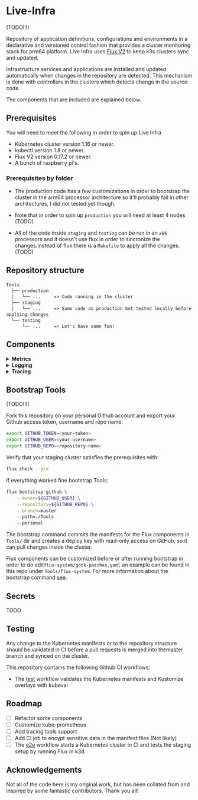 # Live-Infra

(TODO!!!)

Repository of application definitions, configurations and environments in a declarative and versioned control fashion that provides a cluster monitoring stack for arm64 platform. Live Infra uses [Flux V2](https://fluxcd.io/) to keep k3s clusters sync and updated. 

Infrastructure services and applications are installed and updated automatically when changes in the repository are detected. This mechanism is done with controllers in the clusters which detects change in the source code.

The components that are included are explained below.

## Prerequisites

You will need to meet the following in order to spin up Live Infra

- Kubernetes cluster version 1.16 or newer.
- kubectl version 1.8 or newer.
- Flux V2 version 0.17.2 or newer.
- A bunch of raspberry pi's.

### Prerequisites by folder 

+ The production code has a few customizations in order to bootstrap the cluster in the arm64 processor architecture so it'll probably fail
in other architectures, I did not tested yet though. 

+ Note that in order to spin up `production` you will need at least 4 nodes (TODO)

+ All of the code inside `staging` and `testing` can be run in an `x86` processors and it doesn't use flux in order to sincronize the changes.Instead of flux there is a `Makefile` to apply all the changes. (TODO) 


## Repository structure
```
Tools
  ├── production
  │   └── ...     => Code running in the cluster
  ├── staging
  │   └── ...     => Same code as production but tested locally before applying changes
  └── testing
      └── ...     => Let's have some fun!
```

## Components

<details><summary> <b>Metrics</b> </summary>
<p>

 * [Kube-Prometheus](https://github.com/prometheus-operator/kube-prometheus#kube-prometheus) the Kubernetes monitoring stack
    * [Prometheus](https://github.com/prometheus/prometheus) to collect metrics
    * [AlertManager](https://github.com/prometheus/alertmanager#alertmanager-) to fire the alerts
    * [Grafana](https://github.com/grafana/grafana) to visualize what's going on
    * [Node-Exporter](https://github.com/prometheus/node_exporter) to export metrics from the nodes
    * [Kube-State-Metrics](https://github.com/kubernetes/kube-state-metrics) to get metrics from kubernetes api-server
    * [Prometheus-Operator](https://github.com/prometheus-operator/prometheus-operator#prometheus-operator) to manage the life-cycle of Prometheus and AlertManager custom resource definitions (CRDs)
 * [Thanos](https://github.com/thanos-io/thanos) set of components that can be composed into a highly available metric system with long term storage which is added seamlessly on top of existing Promtheus deployments. 
 * [Promlens](https://promlens.com/) tool to build and analyse promql queries with ease.

![metrics-infra](./docs/img/metrics-infra.png)
</p>
</details>

<details><summary> <b>Logging</b> </summary>
<p>


![logging-infra](./docs/img/logging-infra.png)

</p>
</details>
<details><summary> <b>Tracing</b> </summary>
<p>

</p>
</details>

## Bootstrap Tools

(TODO!!!)

Fork this repository on your personal Github account and export your Github access token, username and repo name:

```bash
export GITHUB_TOKEN=<your-token>
export GITHUB_USER=<your-username>
export GITHUB_REPO=<repository-name>
```

Verify that your staging cluster satisfies the prerequisites with:

```bash
flux check --pre
```

If everything worked fine bootstrap Tools:

```bash
flux bootstrap github \
    --owner=${GITHUB_USER} \
    --repository=${GITHUB_REPO} \
    --branch=master   
    --path=./Tools 
    --personal
```

The bootstrap command commits the manifests for the Flux components in `Tools/` dir and creates a deploy key with read-only access on GitHub, so it can pull changes inside the cluster. 

Flux components can be customized before or after running bootstrap in order to do edit`flux-system/gotk-patches.yaml` an example can be found in this repo under `Tools/flux-system`. For more information about the bootstrap command [see](https://fluxcd.io/docs/cmd/flux_bootstrap_github/#synopsis). 


## Secrets

TODO

## Testing

Any change to the Kubernetes manifests or to the repository structure should be validated in CI before a pull requests is merged into themaster branch and synced on the cluster.

This repository contains the following Github CI workflows:

+ The [test](./.github/workflows/test.yaml) workflow validates the Kubernetes manifests and Kustomize overlays with kubeval


## Roadmap


- [ ] Refactor some components
- [ ] Customize kube-prometheus 
- [ ] Add tracing tools support
- [ ] Add CI job to encypt sensitive data in the manifest files (Not likely) 
- [ ] The [e2e](./.github/workflows/e2e.yaml) workflow starts a Kubernetes cluster in CI and tests the staging setup by running Flux in k3d.

## Acknowledgements

Not all of the code here is my original work, but has been collated from and inspired by some fantastic contributors. Thank you all!

